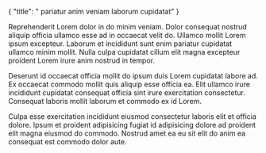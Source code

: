 {
  "title": " pariatur anim veniam laborum cupidatat"
}

Reprehenderit Lorem dolor in do minim veniam. Dolor consequat nostrud aliquip officia ullamco esse ad in occaecat velit do. Ullamco mollit Lorem ipsum excepteur. Laborum et incididunt sunt enim pariatur cupidatat ullamco minim mollit. Nulla culpa cupidatat cillum elit magna excepteur proident Lorem irure anim nostrud in tempor.

Deserunt id occaecat officia mollit do ipsum duis Lorem cupidatat labore ad. Ex occaecat commodo mollit quis aliquip esse officia ea. Elit ullamco irure incididunt cupidatat consequat officia sint irure exercitation consectetur. Consequat laboris mollit laborum et commodo ex id Lorem.

Culpa esse exercitation incididunt eiusmod consectetur laboris elit et officia dolore. Ipsum et proident adipisicing fugiat id adipisicing dolore ad proident elit magna eiusmod do commodo. Nostrud amet ea eu sit elit do anim ea consequat est commodo dolor aute.